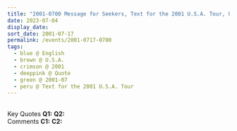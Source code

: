 ```yaml
---
title: "2001-0700 Message for Seekers, Text for the 2001 U.S.A. Tour, U.S.A."
date: 2023-07-04
display_date: 
sort_date: 2001-07-17
permalink: /events/2001-0717-0700
tags:
  - blue @ English
  - brown @ U.S.A.
  - crimson @ 2001
  - deeppink @ Quote
  - green @ 2001-07
  - peru @ Text for the 2001 U.S.A. Tour
---
```


<br>

<wave-list>
  <list-title color="DarkSeaGreen" width="55">Key Quotes</list-title>
  <list-item color="BlanchedAlmond" width="280"><b>Q1:</b> <i></i></list-item>
  <list-item color="Lavender" width="280"><b>Q2:</b> <i></i></list-item>
</wave-list>

<br>

<wave-list>
  <list-title color="DarkSeaGreen" width="55">Comments</list-title>
  <list-item color="BlanchedAlmond" width="280"><b>C1:</b> <i></i></list-item>
  <list-item color="Lavender" width="280"><b>C2:</b> <i></i></list-item>
</wave-list>